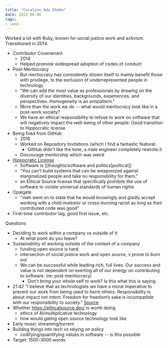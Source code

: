 ```yaml
---
title: "Coraline Ada Ehmke"
date: 2022-06-06
tags:
- seed
---
```


Worked a lot with Ruby, known for social justice work and activism. Transitioned in 2014.

- Contributor Covenenant
	- 2014
	- Helped promote widespread adoption of codes of conduct
- Post-Meritocracy
	- But meritocracy has consistently shown itself to mainly benefit those with privilege, to the exclusion of underrepresented people in technology
	- "We can add the most value as professionals by drawing on the diversity of our identities, backgrounds, experiences, and perspectives. Homogeneity is an antipattern."
	- More than the work we do -- what would meritocracy look like in a post-work society?
	- We have an ethical responsibility to refuse to work on software that will negatively impact the well-being of other people: Good transition to Hippocratic license
- Being fired from GitHub
	- 2016
	- Worked on Repository Invitations (which I find a fantastic feature)
		- GitHub didn't like the tone, a male engineer completely rewrote it
	- Discourage mentorship which was weird
- [Hippocratic License](https://firstdonoharm.dev/)
	- Software is [[thoughts/software and politics|political]]
	- "You can’t build systems that can be weaponized against marginalized people and take no responsibility for them."
	- an Ethical Source license that specifically prohibits the use of software to violate universal standards of human rights
- Opalgate
	- "meh went on to state that he would knowingly and gladly accept working with a child molestor or cross-burning racist as long as their contributed code was good"
- First-time contributor tag, good first issue, etc.

Questions
- Deciding to work within a company vs outside of it
	- At what point do you leave?
- Sustainability of working outside of the context of a company
	- funding open source is hard
	- intersection of social justice work and open source, v prone to burn out
	- We can be successful while leading rich, full lives. Our success and value is not dependent on exerting all of our energy on contributing to software. (re: post-meritocracy)
		- Don't bring your whole self to work? Is this what this is saying
- 21:42 "I believe that as technologists we have a moral imperative to prevent our work from being used to harm others. Responsibility is about impact not intent. Freedom for freedom’s sake is incompatible with our responsibility to society." [Source](https://www.youtube.com/watch?v=_-WP9g4jCU0)
- Whether https://ethicalsource.dev/ is worth doing
	- ethics of AI/multiplicative technology
	- how would gating open source technology look like
- Early music streaming/torrent
- Building things into tech vs relying on policy
	- codifying/quantifying values in software -- is this possible
- Target: 1500-3000 words